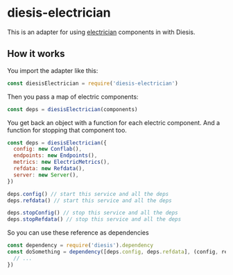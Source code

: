 diesis-electrician
==================
This is an adapter for using [electrician](https://github.com/tes/electrician) components in with Diesis.

How it works
------------
You import the adapter like this:
```js
const diesisElectrician = require('diesis-electrician')
```
Then you pass a map of electric components:
```js
const deps = diesisElectrician(components)
```
You get back an object with a function for each electric component. And a function for stopping that component too.
```js
const deps = diesisElectrician({
  config: new Conflab(),
  endpoints: new Endpoints(),
  metrics: new ElectricMetrics(),
  refdata: new Refdata(),
  server: new Server(),
})

deps.config() // start this service and all the deps
deps.refdata() // start this service and all the deps

deps.stopConfig() // stop this service and all the deps
deps.stopRefdata() // stop this service and all the deps
```
So you can use these reference as dependencies
```js
const dependency = require('diesis').dependency
const doSomething = dependency([deps.config, deps.refdata], (config, refdata) => {
  // ...
})
```
